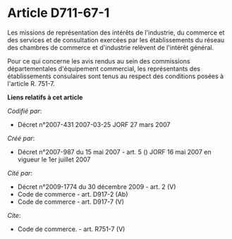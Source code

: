 # Article D711-67-1

Les missions de représentation des intérêts de l'industrie, du commerce et des services et de consultation exercées par les
établissements du réseau des chambres de commerce et d'industrie relèvent de l'intérêt général.

Pour ce qui concerne les avis rendus au sein des commissions départementales d'équipement commercial, les représentants des
établissements consulaires sont tenus au respect des conditions posées à l'article R. 751-7.

**Liens relatifs à cet article**

_Codifié par_:

  - Décret n°2007-431 2007-03-25 JORF 27 mars 2007

_Créé par_:

  - Décret n°2007-987 du 15 mai 2007 - art. 5 () JORF 16 mai 2007 en vigueur le 1er juillet 2007

_Cité par_:

  - Décret n°2009-1774 du 30 décembre 2009 - art. 2 (V)
  - Code de commerce - art. D917-2 (Ab)
  - Code de commerce - art. D917-7 (V)

_Cite_:

  - Code de commerce. - art. R751-7 (V)
